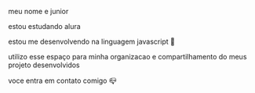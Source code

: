 meu nome e junior

estou estudando alura

estou me desenvolvendo na linguagem javascript 🤖

utilizo esse espaço para minha organizacao e compartilhamento do meus projeto desenvolvidos

voce entra em contato comigo 📪
